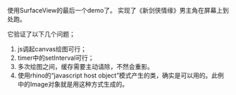 使用SurfaceView的最后一个demo了。
实现了《新剑侠情缘》男主角在屏幕上到处跑。

它验证了以下几个问题；

1. js调起canvas绘图可行；
2. timer中的setInterval可行；
3. 多次绘图之间，缓存需要主动请除，不然会重影。
4. 使用rhino的“javascript host object”模式产生的类，确实是可以用的。此例中的Image对象就是用这种方式生成的。